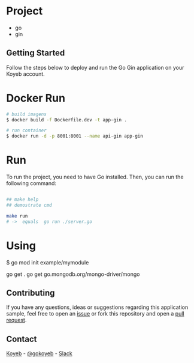 # Project
  - go 
  - gin


## Getting Started

Follow the steps below to deploy and run the Go Gin application on your Koyeb account.


# Docker Run

```sh
# build imagens
$ docker build -f Dockerfile.dev -t app-gin .

# run container
$ docker run -d -p 8001:8001 --name api-gin app-gin

```
# Run 
To run the project, you need to have Go installed. Then, you can run the following command:

```sh

## make help 
## demostrate cmd

make run 
# ->  equals  go run ./server.go

```


# Using 

$ go mod init example/mymodule

go get .
go get go.mongodb.org/mongo-driver/mongo    



## Contributing

If you have any questions, ideas or suggestions regarding this application sample, feel free to open an [issue](//github.com/koyeb/example-go-gin/issues) or fork this repository and open a [pull request](//github.com/koyeb/example-go-gin/pulls).

## Contact

[Koyeb](https://www.koyeb.com) - [@gokoyeb](https://twitter.com/gokoyeb) - [Slack](http://slack.koyeb.com/)
